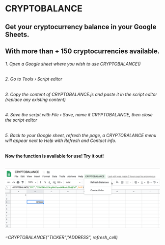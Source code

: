 # CRYPTOBALANCE

## Get your cryptocurrency balance in your Google Sheets. 
## With more than + 150 cryptocurrencies available.

###### 1. Open a Google sheet where you wish to use CRYPTOBALANCE()
###### 2. Go to Tools › Script editor
###### 3. Copy the content of CRYPTOBALANCE.js and paste it in the script editor (replace any existing content)
###### 4. Save the script with File › Save, name it CRYPTOBALANCE, then close the script editor
###### 5. Back to your Google sheet, refresh the page, a CRYPTOBALANCE menu will appear next to Help with Refresh and Contact info.
######
######

#### Now the function is available for use! Try it out! 

######

![alt text](https://github.com/Eloise1988/CRYPTOBALANCE/blob/master/Crypto_Balance.png)

###### =CRYPTOBALANCE("TICKER","ADDRESS", refresh_cell) 

